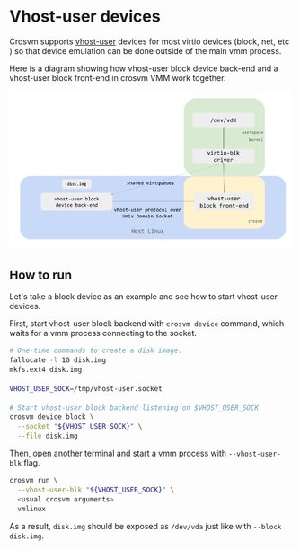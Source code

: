 # Vhost-user devices

Crosvm supports [vhost-user] devices for most virtio devices (block, net, etc ) so that device
emulation can be done outside of the main vmm process.

Here is a diagram showing how vhost-user block device back-end and a vhost-user block front-end in
crosvm VMM work together.

<!-- Image from https://docs.google.com/presentation/d/1s6wH5L_F8NNiXls5UgWbD34jtBmijoZuiyLu76Fc2NM/edit#slide=id.ge5067b4ec2_0_55 -->

![vhost-user diagram](images/vhost_user.png)

## How to run

Let's take a block device as an example and see how to start vhost-user devices.

First, start vhost-user block backend with `crosvm device` command, which waits for a vmm process
connecting to the socket.

```sh
# One-time commands to create a disk image.
fallocate -l 1G disk.img
mkfs.ext4 disk.img

VHOST_USER_SOCK=/tmp/vhost-user.socket

# Start vhost-user block backend listening on $VHOST_USER_SOCK
crosvm device block \
  --socket "${VHOST_USER_SOCK}" \
  --file disk.img
```

Then, open another terminal and start a vmm process with `--vhost-user-blk` flag.

```sh
crosvm run \
  --vhost-user-blk "${VHOST_USER_SOCK}" \
  <usual crosvm arguments>
  vmlinux
```

As a result, `disk.img` should be exposed as `/dev/vda` just like with `--block disk.img`.

[vhost-user]: https://qemu.readthedocs.io/en/latest/interop/vhost-user.html
